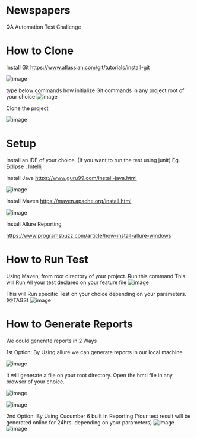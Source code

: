 # Newspapers
QA Automation Test Challenge

# How to Clone
Install Git 
https://www.atlassian.com/git/tutorials/install-git

![image](https://user-images.githubusercontent.com/110485304/182438544-a609a993-9ee5-4224-8f00-c62d002b9f46.png)

type below commands how initialize Git commands in any project root of your choice
![image](https://user-images.githubusercontent.com/110485304/182438193-ca006b63-733a-4e9e-80c9-66415f43c911.png)


Clone the project

![image](https://user-images.githubusercontent.com/110485304/182438737-be11671f-8580-4145-8b36-a388d7bd28b9.png)

# Setup

Install an IDE of your choice. (If you want to run the test using junit)
Eg. Eclipse , Intellij

Install Java
https://www.guru99.com/install-java.html

![image](https://user-images.githubusercontent.com/110485304/182429153-0c15dec3-5252-4981-ad9b-5ef89f9b60d9.png)

Install Maven
https://maven.apache.org/install.html

![image](https://user-images.githubusercontent.com/110485304/182429265-4ca060dd-8434-4f5a-8c94-d208a0c7a45b.png)

Install Allure Reporting

https://www.programsbuzz.com/article/how-install-allure-windows

# How to Run Test
Using Maven, from root directory of your project. Run this command 
This will Run All your test declared on your feature file
![image](https://user-images.githubusercontent.com/110485304/182435786-00c9843d-7d7c-4ea1-8a22-bff0eb54bce5.png)


This will Run specific Test on your choice depending on your parameters. (@TAGS)
![image](https://user-images.githubusercontent.com/110485304/182435898-454de843-4cc4-48e6-b7d2-dad5a1561865.png)



# How to Generate Reports
We could generate reports in 2 Ways

1st Option: By Using allure we can generate reports in our local machine

![image](https://user-images.githubusercontent.com/110485304/182436070-09f754fd-2700-4247-b9e1-ed671deff98a.png)

It will generate a file on your root directory. Open the hmtl file in any browser of your choice.

![image](https://user-images.githubusercontent.com/110485304/182436229-e57a637c-96ad-4e6b-a34c-f50a02c20cd4.png)

![image](https://user-images.githubusercontent.com/110485304/182432334-26ffb609-2a43-4d74-9ca1-0b4c19e9f234.png)



2nd Option: By Using Cucumber 6 built in Reporting (Your test result will be generated online for 24hrs. depending on your parameters)
![image](https://user-images.githubusercontent.com/110485304/182431940-b6944075-667c-45ff-934c-92b7ffdc2960.png)
![image](https://user-images.githubusercontent.com/110485304/182432040-06f06e2d-2893-4ae6-808d-deb1e1916118.png)

